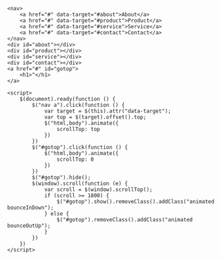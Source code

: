 <html lang="en">

<head>
    <meta charset="UTF-8">
    <meta name="viewport" content="width=device-width, initial-scale=1.0">
    <meta http-equiv="X-UA-Compatible" content="ie=edge">
    <title>Document</title>
    <script src="https://cdnjs.cloudflare.com/ajax/libs/jquery/3.3.1/jquery.min.js"></script>
    <link rel="stylesheet" href="https://cdnjs.cloudflare.com/ajax/libs/animate.css/3.7.0/animate.min.css" />
    <style>
        * {
            margin: 0;
            padding: 0;
        }
        nav {
            width: 100%;
            background-color: black;
            padding-top: 20px;
            padding-bottom: 20px;
            display: flex;
            justify-content: center;
        }
        nav a {
            display: block;
            text-decoration: none;
            color: white;
            margin: 0 15px;
        }
        #about {
            height: 1200px;
            background-color: rgb(255, 174, 0);
        }
        #product {
            height: 1200px;
            background-color: rgb(238, 255, 0);
        }
        #service {
            height: 1200px;
            background-color: rgb(72, 255, 0);
        }
        #contact {
            height: 1200px;
            background-color: rgb(0, 247, 255);
        }
        #gotop {
            display: block;
            width: 50px;
            height: 50px;
            line-height: 60px;
            text-align: center;
            background: #00000052;
            color: white;
            text-decoration: none;
            position: fixed;
            right: 30px;
            bottom: 30px;
            z-index: 999;
        }
    </style>
</head>

<body>

    <nav>
        <a href="#" data-target="#about">About</a>
        <a href="#" data-target="#product">Product</a>
        <a href="#" data-target="#service">Service</a>
        <a href="#" data-target="#contact">Contact</a>
    </nav>
    <div id="about"></div>
    <div id="product"></div>
    <div id="service"></div>
    <div id="contact"></div>
    <a href="#" id="gotop">
        <h1>^</h1>
    </a>

    <script>
        $(document).ready(function () {
            $("nav a").click(function () {
                var target = $(this).attr("data-target");
                var top = $(target).offset().top;
                $("html,body").animate({
                    scrollTop: top
                })
            })
            $("#gotop").click(function () {
                $("html,body").animate({
                    scrollTop: 0
                })
            })
            $("#gotop").hide();
            $(window).scroll(function (e) {
                var scroll = $(window).scrollTop();
                if (scroll >= 1800) {
                    $("#gotop").show().removeClass().addClass("animated bounceInDown");
                } else {
                    $("#gotop").removeClass().addClass("animated bounceOutUp");
                }
            })
        })
    </script>
</body>

</html>
